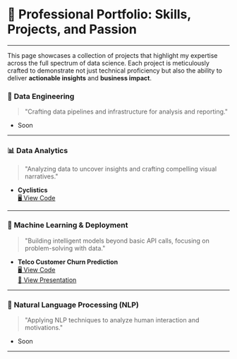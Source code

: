 # 🚀 Professional Portfolio: Skills, Projects, and Passion

---
This page showcases a collection of projects that highlight my expertise across the full spectrum of data science. Each project is meticulously crafted to demonstrate not just technical proficiency but also the ability to deliver **actionable insights** and **business impact**.  

### 🔧 **Data Engineering**
> "Crafting data pipelines and infrastructure for analysis and reporting."

- Soon

---

### 📊 **Data Analytics**
> "Analyzing data to uncover insights and crafting compelling visual narratives."

- **Cyclistics**  
  [🖥️ View Code](https://github.com/fandanabil1379/Cyclistics)

---

### 🤖 **Machine Learning & Deployment**
> "Building intelligent models beyond basic API calls, focusing on problem-solving with data."

- **Telco Customer Churn Prediction**  
  [🖥️ View Code](https://github.com/fandanabil1379/Cyclistics)  
  [📑 View Presentation](/pdf/sample_presentation.pdf)

---

### 💬 **Natural Language Processing (NLP)**
> "Applying NLP techniques to analyze human interaction and motivations."  

- Soon
  
---
